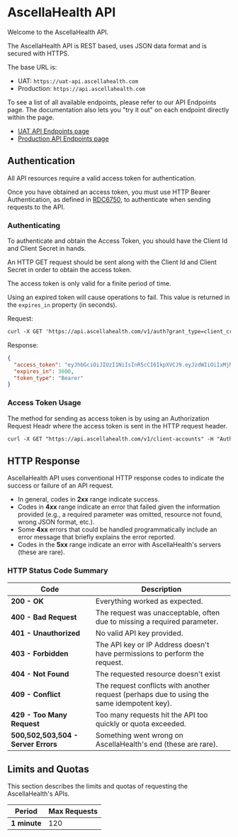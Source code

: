 # AscellaHealth API

Welcome to the AscellaHealth API.

The AscellaHealth API is REST based, uses JSON data format and is secured with HTTPS.

The base URL is:
- UAT: `https://uat-api.ascellahealth.com`
- Production: `https://api.ascellahealth.com`

To see a list of all available endpoints, please refer to our API Endpoints page. The documentation also lets you "try it out" on each endpoint directly within the page.
- <a href="https://uat-api.ascellahealth.com/swagger/index.html" target="_blank">UAT API Endpoints page</a>
- <a href="https://api.ascellahealth.com/swagger/index.html" target="_blank">Production API Endpoints page</a>

## Authentication

All API resources require a valid access token for authentication.

Once you have obtained an access token, you must use HTTP Bearer Authentication, as defined in <a href="https://www.rfc-editor.org/rfc/rfc6750.html" target="_blank">RDC6750</a>, to authenticate when sending requests to the API.

### Authenticating
To authenticate and obtain the Access Token, you should have the Client Id and Client Secret in hands.

An HTTP GET request should be sent along with the Client Id and Client Secret in order to obtain the access token.

The access token is only valid for a finite period of time.

Using an expired token will cause operations to fail. This value is returned in the `expires_in` property (in seconds).

Request:

```markdown
curl -X GET 'https://api.ascellahealth.com/v1/auth?grant_type=client_credentials&client_id={CLIENT_ID}&client_secret={CLIENT_SECRET}'
```

Response:

```json
{
  "access_token": "eyJhbGciOiJIUzI1NiIsInR5cCI6IkpXVCJ9.eyJzdWIiOiIxMjM0NTY3ODkwIiwibmFtZSI6IkpvaG4gRG9lIiwiaWF0IjoxNTE2MjM5MDIyfQ.SflKxwRJSMeKKF2QT4fwpMeJf36POk6yJV_adQssw5c",
  "expires_in": 3600,
  "token_type": "Bearer"
}
```

### Access Token Usage
The method for sending as access token is by using an Authorization Request Headr where the access token is sent in the HTTP request header.

```markdown
curl -X GET "https://api.ascellahealth.com/v1/client-accounts" -H "Authorization: Bearer eyJhbGciOiJIUzI1NiIsInR5cCI6IkpXVCJ9.eyJzdWIiOiIxMjM0NTY3ODkwIiwibmFtZSI6IkpvaG4gRG9lIiwiaWF0IjoxNTE2MjM5MDIyfQ.SflKxwRJSMeKKF2QT4fwpMeJf36POk6yJV_adQssw5c"
```

## HTTP Response
AscellaHealth API uses conventional HTTP response codes to indicate the success or failure of an API request.

- In general, codes in **2xx** range indicate success.
- Codes in **4xx** range indicate an error that failed given the information provided (e.g., a required parameter was omitted, resource not found, wrong JSON format, etc.).
- Some **4xx** errors that could be handled programmatically include an error message that briefly explains the error reported.
- Codes in the **5xx** range indicate an error with AscellaHealth's servers (these are rare).

###  HTTP Status Code Summary

| Code | Description |
| --- | --- |
| **200 - OK** | Everything worked as expected. |
| **400 - Bad Request** | The request was unacceptable, often due to missing a required parameter. |
| **401 - Unauthorized** | No valid API key provided. |
| **403 - Forbidden** | The API key or IP Address doesn't have permissions to perform the request. |
| **404 - Not Found** | The requested resource doesn't exist |
| **409 - Conflict** | The request conflicts with another request (perhaps due to using the same idempotent key). |
| **429 - Too Many Request** | Too many requests hit the API too quickly or quota exceeded. |
| **500,502,503,504 - Server Errors** | Something went wrong on AscellaHealth's end (these are rare). |

## Limits and Quotas
This section describes the limits and quotas of requesting the AscellaHealth's APIs.

| Period | Max Requests |
| --- | --- |
| **1 minute** | 120 |
